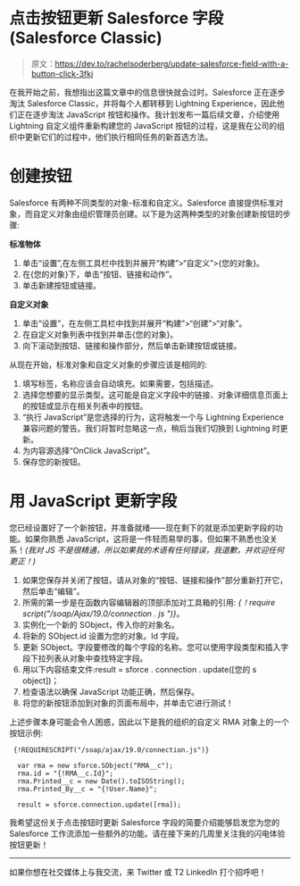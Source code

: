 # 点击按钮更新 Salesforce 字段(Salesforce Classic)

> 原文：<https://dev.to/rachelsoderberg/update-salesforce-field-with-a-button-click-3fkj>

在我开始之前，我想指出这篇文章中的信息很快就会过时。Salesforce 正在逐步淘汰 Salesforce Classic，并将每个人都转移到 Lightning Experience，因此他们正在逐步淘汰 JavaScript 按钮和操作。我计划发布一篇后续文章，介绍使用 Lightning 自定义组件重新构建您的 JavaScript 按钮的过程，这是我在公司的组织中更新它们的过程中，他们执行相同任务的新首选方法。

# 创建按钮

Salesforce 有两种不同类型的对象-标准和自定义。Salesforce 直接提供标准对象，而自定义对象由组织管理员创建。以下是为这两种类型的对象创建新按钮的步骤:

**标准物体**

1.  单击“设置”,在左侧工具栏中找到并展开“构建”>“自定义”>{您的对象}。
2.  在{您的对象}下，单击“按钮、链接和动作”。
3.  单击新建按钮或链接。

**自定义对象**

1.  单击“设置”，在左侧工具栏中找到并展开“构建”>“创建”>“对象”。
2.  在自定义对象列表中找到并单击{您的对象}。
3.  向下滚动到按钮、链接和操作部分，然后单击新建按钮或链接。

从现在开始，标准对象和自定义对象的步骤应该是相同的:

1.  填写标签，名称应该会自动填充。如果需要，包括描述。
2.  选择您想要的显示类型。这可能是自定义字段中的链接、对象详细信息页面上的按钮或显示在相关列表中的按钮。
3.  “执行 JavaScript”是您选择的行为，这将触发一个与 Lightning Experience 兼容问题的警告。我们将暂时忽略这一点，稍后当我们切换到 Lightning 时更新。
4.  为内容源选择“OnClick JavaScript”。
5.  保存您的新按钮。

# 用 JavaScript 更新字段

您已经设置好了一个新按钮，并准备就绪——现在剩下的就是添加更新字段的功能。如果你熟悉 JavaScript，这将是一件轻而易举的事，但如果不熟悉也没关系！*(我对 JS 不是很精通，所以如果我的术语有任何错误，我道歉，并欢迎任何更正！)*

1.  如果您保存并关闭了按钮，请从对象的“按钮、链接和操作”部分重新打开它，然后单击“编辑”。
2.  所需的第一步是在函数内容编辑器的顶部添加对工具箱的引用: *{！require script("/soap/Ajax/19.0/connection . js ")}*。
3.  实例化一个新的 SObject，传入你的对象名。
4.  将新的 SObject.id 设置为您的对象。Id 字段。
5.  更新 SObject。字段要修改的每个字段的名称。您可以使用字段类型和插入字段下拉列表从对象中查找特定字段。
6.  用以下内容结束文件:result = sforce . connection . update([您的 s object])；
7.  检查语法以确保 JavaScript 功能正确，然后保存。
8.  将您的新按钮添加到对象的页面布局中，并单击它进行测试！

上述步骤本身可能会令人困惑，因此以下是我的组织的自定义 RMA 对象上的一个按钮示例:

```
 {!REQUIRESCRIPT("/soap/ajax/19.0/connection.js")} 

  var rma = new sforce.SObject("RMA__c");
  rma.id = "{!RMA__c.Id}";
  rma.Printed__c = new Date().toISOString();
  rma.Printed_By__c = "{!User.Name}";

  result = sforce.connection.update([rma]); 
```

我希望这份关于点击按钮时更新 Salesforce 字段的简要介绍能够启发您为您的 Salesforce 工作流添加一些额外的功能。请在接下来的几周里关注我的闪电体验按钮更新！

* * *

如果你想在社交媒体上与我交流，来 Twitter 或 T2 LinkedIn 打个招呼吧！